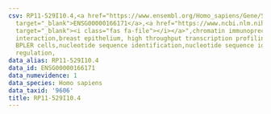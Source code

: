 ```yaml
---
csv: RP11-529I10.4,<a href="https://www.ensembl.org/Homo_sapiens/Gene/Summary?db=core;g=ENSG00000166171"
  target="_blank">ENSG00000166171</a>,<a href="https://www.ncbi.nlm.nih.gov/pubmed/22863008"
  target="_blank"><i class="fas fa-file"></i></a>",chromatin immunoprecipitation assay,direct
  interaction,breast epithelium, high throughput transcription profiling by microarray,
  BPLER cells,nucleotide sequence identification,nucleotide sequence identification,transcriptional
  regulation,
data_alias: RP11-529I10.4
data_id: ENSG00000166171
data_numevidence: 1
data_species: Homo sapiens
data_taxid: '9606'
title: RP11-529I10.4
---
```

